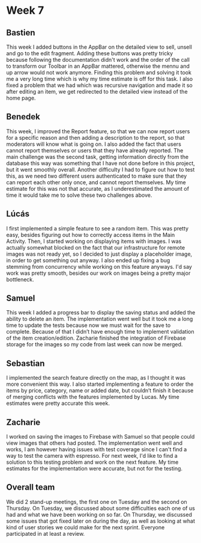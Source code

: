 # Week 7

## Bastien
This week I added buttons in the AppBar on the detailed view to sell, unsell and go to the edit fragment. 
Adding these buttons was pretty tricky because following the documentation didn't work and the order of the 
call to transform our Toolbar in an AppBar mattered, otherwise the mennu and up arrow would not work anymore.
Finding this problem and solving it took me a very long time which is why my time estimate is off for this task.
I also fixed a problem that we had which was recursive navigation and made it so after editing an item, 
we get redirected to the detailed view instead of the home page.

## Benedek
This week, I improved the Report feature, so that we can now report users for a specific reason and then adding
a description to the report, so that moderators will know what is going on. I also added the fact that users cannot
report themselves or users that they have already reported. The main challenge was the second task, getting information
directly from the database this way was something that I have not done before in this project, but it went smoothly overall.
Another difficulty I had to figure out how to test this, as we need two different users authenticated to make sure that
they can report each other only once, and cannot report themselves.
My time estimate for this was not that accurate, as I underestimated the amount of time it would take me to solve these
two challenges above.

## Lúcás
I first implemented a simple feature to see a random item. This was pretty easy, besides figuring out how to correctly access items
in the Main Activity. Then, I started working on displaying items with images. I was actually somewhat blocked
on the fact that our infrastructure for remote images was not ready yet, so I decided
to just display a placeholder image, in order to get something out anyway.
I also ended up fixing a bug stemming from concurrency while working on this feature anyways.
I'd say work was pretty smooth, besides our work on images being a pretty major bottleneck.


## Samuel
This week I added a progress bar to display the saving status and added the ability to delete an item.
The implementation went well but it took me a long time to update the tests because now we must wait 
for the save to complete. Because of that I didn’t have enough time to implement validation of the item creation/edition.
Zacharie finished the integration of Firebase storage for the images so my code from last week can now be merged.

## Sebastian
I implemented the search feature directly on the map, as I thought it was more convenient this way.
I also started implementing a feature to order the items by price, category, name or added date, 
but couldn’t finish it because of merging conflicts with the features implemented by Lucas.
My time estimates were pretty accurate this week.

## Zacharie
I worked on saving the images to Firebase with Samuel so that people could view images that others had posted.
The implementation went well and works, I am however having issues with test coverage since I can't find a way to test 
the camera with espresso.
For next week, I'd like to find a solution to this testing problem and work on the next feature.
My time estimates for the implementation were accurate, but not for the testing.

## Overall team
We did 2 stand-up meetings, the first one on Tuesday and the second on Thursday.
On Tuesday, we discussed about some difficulties each one of us had and what we have been working on so far. On Thursday,
we discussed some issues that got fixed later on during the day, as well as looking at what kind of user stories we
could make for the next sprint.
Everyone participated in at least a review.
